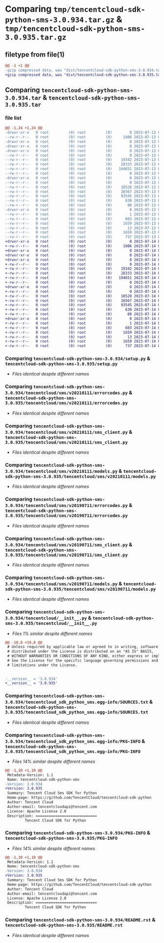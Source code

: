 # Comparing `tmp/tencentcloud-sdk-python-sms-3.0.934.tar.gz` & `tmp/tencentcloud-sdk-python-sms-3.0.935.tar.gz`

## filetype from file(1)

```diff
@@ -1 +1 @@
-gzip compressed data, was "dist/tencentcloud-sdk-python-sms-3.0.934.tar", last modified: Thu Jul 13 00:32:19 2023, max compression
+gzip compressed data, was "dist/tencentcloud-sdk-python-sms-3.0.935.tar", last modified: Fri Jul 14 00:37:12 2023, max compression
```

## Comparing `tencentcloud-sdk-python-sms-3.0.934.tar` & `tencentcloud-sdk-python-sms-3.0.935.tar`

### file list

```diff
@@ -1,24 +1,24 @@
-drwxr-xr-x   0 root         (0) root         (0)        0 2023-07-13 00:32:19.000000 tencentcloud-sdk-python-sms-3.0.934/
--rw-r--r--   0 root         (0) root         (0)     1006 2023-07-13 00:32:19.000000 tencentcloud-sdk-python-sms-3.0.934/setup.py
-drwxr-xr-x   0 root         (0) root         (0)        0 2023-07-13 00:32:19.000000 tencentcloud-sdk-python-sms-3.0.934/tencentcloud/
-drwxr-xr-x   0 root         (0) root         (0)        0 2023-07-13 00:32:19.000000 tencentcloud-sdk-python-sms-3.0.934/tencentcloud/sms/
-drwxr-xr-x   0 root         (0) root         (0)        0 2023-07-13 00:32:19.000000 tencentcloud-sdk-python-sms-3.0.934/tencentcloud/sms/v20210111/
--rw-r--r--   0 root         (0) root         (0)        0 2023-07-13 00:32:19.000000 tencentcloud-sdk-python-sms-3.0.934/tencentcloud/sms/v20210111/__init__.py
--rw-r--r--   0 root         (0) root         (0)    19342 2023-07-13 00:32:19.000000 tencentcloud-sdk-python-sms-3.0.934/tencentcloud/sms/v20210111/errorcodes.py
--rw-r--r--   0 root         (0) root         (0)    28333 2023-07-13 00:32:19.000000 tencentcloud-sdk-python-sms-3.0.934/tencentcloud/sms/v20210111/sms_client.py
--rw-r--r--   0 root         (0) root         (0)   104651 2023-07-13 00:32:19.000000 tencentcloud-sdk-python-sms-3.0.934/tencentcloud/sms/v20210111/models.py
--rw-r--r--   0 root         (0) root         (0)        0 2023-07-13 00:32:19.000000 tencentcloud-sdk-python-sms-3.0.934/tencentcloud/sms/__init__.py
-drwxr-xr-x   0 root         (0) root         (0)        0 2023-07-13 00:32:19.000000 tencentcloud-sdk-python-sms-3.0.934/tencentcloud/sms/v20190711/
--rw-r--r--   0 root         (0) root         (0)        0 2023-07-13 00:32:19.000000 tencentcloud-sdk-python-sms-3.0.934/tencentcloud/sms/v20190711/__init__.py
--rw-r--r--   0 root         (0) root         (0)    18520 2023-07-13 00:32:19.000000 tencentcloud-sdk-python-sms-3.0.934/tencentcloud/sms/v20190711/errorcodes.py
--rw-r--r--   0 root         (0) root         (0)    26567 2023-07-13 00:32:19.000000 tencentcloud-sdk-python-sms-3.0.934/tencentcloud/sms/v20190711/sms_client.py
--rw-r--r--   0 root         (0) root         (0)    93545 2023-07-13 00:32:19.000000 tencentcloud-sdk-python-sms-3.0.934/tencentcloud/sms/v20190711/models.py
--rw-r--r--   0 root         (0) root         (0)      630 2023-07-13 00:32:19.000000 tencentcloud-sdk-python-sms-3.0.934/tencentcloud/__init__.py
--rw-r--r--   0 root         (0) root         (0)       88 2023-07-13 00:32:19.000000 tencentcloud-sdk-python-sms-3.0.934/setup.cfg
-drwxr-xr-x   0 root         (0) root         (0)        0 2023-07-13 00:32:19.000000 tencentcloud-sdk-python-sms-3.0.934/tencentcloud_sdk_python_sms.egg-info/
--rw-r--r--   0 root         (0) root         (0)        1 2023-07-13 00:32:19.000000 tencentcloud-sdk-python-sms-3.0.934/tencentcloud_sdk_python_sms.egg-info/dependency_links.txt
--rw-r--r--   0 root         (0) root         (0)      603 2023-07-13 00:32:19.000000 tencentcloud-sdk-python-sms-3.0.934/tencentcloud_sdk_python_sms.egg-info/SOURCES.txt
--rw-r--r--   0 root         (0) root         (0)     1659 2023-07-13 00:32:19.000000 tencentcloud-sdk-python-sms-3.0.934/tencentcloud_sdk_python_sms.egg-info/PKG-INFO
--rw-r--r--   0 root         (0) root         (0)       13 2023-07-13 00:32:19.000000 tencentcloud-sdk-python-sms-3.0.934/tencentcloud_sdk_python_sms.egg-info/top_level.txt
--rw-r--r--   0 root         (0) root         (0)     1659 2023-07-13 00:32:19.000000 tencentcloud-sdk-python-sms-3.0.934/PKG-INFO
--rw-r--r--   0 root         (0) root         (0)      737 2023-07-13 00:32:19.000000 tencentcloud-sdk-python-sms-3.0.934/README.rst
+drwxr-xr-x   0 root         (0) root         (0)        0 2023-07-14 00:37:12.000000 tencentcloud-sdk-python-sms-3.0.935/
+-rw-r--r--   0 root         (0) root         (0)     1006 2023-07-14 00:37:12.000000 tencentcloud-sdk-python-sms-3.0.935/setup.py
+drwxr-xr-x   0 root         (0) root         (0)        0 2023-07-14 00:37:12.000000 tencentcloud-sdk-python-sms-3.0.935/tencentcloud/
+drwxr-xr-x   0 root         (0) root         (0)        0 2023-07-14 00:37:12.000000 tencentcloud-sdk-python-sms-3.0.935/tencentcloud/sms/
+drwxr-xr-x   0 root         (0) root         (0)        0 2023-07-14 00:37:12.000000 tencentcloud-sdk-python-sms-3.0.935/tencentcloud/sms/v20210111/
+-rw-r--r--   0 root         (0) root         (0)        0 2023-07-14 00:37:12.000000 tencentcloud-sdk-python-sms-3.0.935/tencentcloud/sms/v20210111/__init__.py
+-rw-r--r--   0 root         (0) root         (0)    19342 2023-07-14 00:37:12.000000 tencentcloud-sdk-python-sms-3.0.935/tencentcloud/sms/v20210111/errorcodes.py
+-rw-r--r--   0 root         (0) root         (0)    28333 2023-07-14 00:37:12.000000 tencentcloud-sdk-python-sms-3.0.935/tencentcloud/sms/v20210111/sms_client.py
+-rw-r--r--   0 root         (0) root         (0)   104651 2023-07-14 00:37:12.000000 tencentcloud-sdk-python-sms-3.0.935/tencentcloud/sms/v20210111/models.py
+-rw-r--r--   0 root         (0) root         (0)        0 2023-07-14 00:37:12.000000 tencentcloud-sdk-python-sms-3.0.935/tencentcloud/sms/__init__.py
+drwxr-xr-x   0 root         (0) root         (0)        0 2023-07-14 00:37:12.000000 tencentcloud-sdk-python-sms-3.0.935/tencentcloud/sms/v20190711/
+-rw-r--r--   0 root         (0) root         (0)        0 2023-07-14 00:37:12.000000 tencentcloud-sdk-python-sms-3.0.935/tencentcloud/sms/v20190711/__init__.py
+-rw-r--r--   0 root         (0) root         (0)    18520 2023-07-14 00:37:12.000000 tencentcloud-sdk-python-sms-3.0.935/tencentcloud/sms/v20190711/errorcodes.py
+-rw-r--r--   0 root         (0) root         (0)    26567 2023-07-14 00:37:12.000000 tencentcloud-sdk-python-sms-3.0.935/tencentcloud/sms/v20190711/sms_client.py
+-rw-r--r--   0 root         (0) root         (0)    93545 2023-07-14 00:37:12.000000 tencentcloud-sdk-python-sms-3.0.935/tencentcloud/sms/v20190711/models.py
+-rw-r--r--   0 root         (0) root         (0)      630 2023-07-14 00:37:12.000000 tencentcloud-sdk-python-sms-3.0.935/tencentcloud/__init__.py
+-rw-r--r--   0 root         (0) root         (0)       88 2023-07-14 00:37:12.000000 tencentcloud-sdk-python-sms-3.0.935/setup.cfg
+drwxr-xr-x   0 root         (0) root         (0)        0 2023-07-14 00:37:12.000000 tencentcloud-sdk-python-sms-3.0.935/tencentcloud_sdk_python_sms.egg-info/
+-rw-r--r--   0 root         (0) root         (0)        1 2023-07-14 00:37:12.000000 tencentcloud-sdk-python-sms-3.0.935/tencentcloud_sdk_python_sms.egg-info/dependency_links.txt
+-rw-r--r--   0 root         (0) root         (0)      603 2023-07-14 00:37:12.000000 tencentcloud-sdk-python-sms-3.0.935/tencentcloud_sdk_python_sms.egg-info/SOURCES.txt
+-rw-r--r--   0 root         (0) root         (0)     1659 2023-07-14 00:37:12.000000 tencentcloud-sdk-python-sms-3.0.935/tencentcloud_sdk_python_sms.egg-info/PKG-INFO
+-rw-r--r--   0 root         (0) root         (0)       13 2023-07-14 00:37:12.000000 tencentcloud-sdk-python-sms-3.0.935/tencentcloud_sdk_python_sms.egg-info/top_level.txt
+-rw-r--r--   0 root         (0) root         (0)     1659 2023-07-14 00:37:12.000000 tencentcloud-sdk-python-sms-3.0.935/PKG-INFO
+-rw-r--r--   0 root         (0) root         (0)      737 2023-07-14 00:37:12.000000 tencentcloud-sdk-python-sms-3.0.935/README.rst
```

### Comparing `tencentcloud-sdk-python-sms-3.0.934/setup.py` & `tencentcloud-sdk-python-sms-3.0.935/setup.py`

 * *Files identical despite different names*

### Comparing `tencentcloud-sdk-python-sms-3.0.934/tencentcloud/sms/v20210111/errorcodes.py` & `tencentcloud-sdk-python-sms-3.0.935/tencentcloud/sms/v20210111/errorcodes.py`

 * *Files identical despite different names*

### Comparing `tencentcloud-sdk-python-sms-3.0.934/tencentcloud/sms/v20210111/sms_client.py` & `tencentcloud-sdk-python-sms-3.0.935/tencentcloud/sms/v20210111/sms_client.py`

 * *Files identical despite different names*

### Comparing `tencentcloud-sdk-python-sms-3.0.934/tencentcloud/sms/v20210111/models.py` & `tencentcloud-sdk-python-sms-3.0.935/tencentcloud/sms/v20210111/models.py`

 * *Files identical despite different names*

### Comparing `tencentcloud-sdk-python-sms-3.0.934/tencentcloud/sms/v20190711/errorcodes.py` & `tencentcloud-sdk-python-sms-3.0.935/tencentcloud/sms/v20190711/errorcodes.py`

 * *Files identical despite different names*

### Comparing `tencentcloud-sdk-python-sms-3.0.934/tencentcloud/sms/v20190711/sms_client.py` & `tencentcloud-sdk-python-sms-3.0.935/tencentcloud/sms/v20190711/sms_client.py`

 * *Files identical despite different names*

### Comparing `tencentcloud-sdk-python-sms-3.0.934/tencentcloud/sms/v20190711/models.py` & `tencentcloud-sdk-python-sms-3.0.935/tencentcloud/sms/v20190711/models.py`

 * *Files identical despite different names*

### Comparing `tencentcloud-sdk-python-sms-3.0.934/tencentcloud/__init__.py` & `tencentcloud-sdk-python-sms-3.0.935/tencentcloud/__init__.py`

 * *Files 1% similar despite different names*

```diff
@@ -10,8 +10,8 @@
 # Unless required by applicable law or agreed to in writing, software
 # distributed under the License is distributed on an "AS IS" BASIS,
 # WITHOUT WARRANTIES OR CONDITIONS OF ANY KIND, either express or implied.
 # See the License for the specific language governing permissions and
 # limitations under the License.
 
 
-__version__ = '3.0.934'
+__version__ = '3.0.935'
```

### Comparing `tencentcloud-sdk-python-sms-3.0.934/tencentcloud_sdk_python_sms.egg-info/SOURCES.txt` & `tencentcloud-sdk-python-sms-3.0.935/tencentcloud_sdk_python_sms.egg-info/SOURCES.txt`

 * *Files identical despite different names*

### Comparing `tencentcloud-sdk-python-sms-3.0.934/tencentcloud_sdk_python_sms.egg-info/PKG-INFO` & `tencentcloud-sdk-python-sms-3.0.935/tencentcloud_sdk_python_sms.egg-info/PKG-INFO`

 * *Files 14% similar despite different names*

```diff
@@ -1,10 +1,10 @@
 Metadata-Version: 1.1
 Name: tencentcloud-sdk-python-sms
-Version: 3.0.934
+Version: 3.0.935
 Summary: Tencent Cloud Sms SDK for Python
 Home-page: https://github.com/TencentCloud/tencentcloud-sdk-python
 Author: Tencent Cloud
 Author-email: tencentcloudapi@tencent.com
 License: Apache License 2.0
 Description: ============================
         Tencent Cloud SDK for Python
```

### Comparing `tencentcloud-sdk-python-sms-3.0.934/PKG-INFO` & `tencentcloud-sdk-python-sms-3.0.935/PKG-INFO`

 * *Files 14% similar despite different names*

```diff
@@ -1,10 +1,10 @@
 Metadata-Version: 1.1
 Name: tencentcloud-sdk-python-sms
-Version: 3.0.934
+Version: 3.0.935
 Summary: Tencent Cloud Sms SDK for Python
 Home-page: https://github.com/TencentCloud/tencentcloud-sdk-python
 Author: Tencent Cloud
 Author-email: tencentcloudapi@tencent.com
 License: Apache License 2.0
 Description: ============================
         Tencent Cloud SDK for Python
```

### Comparing `tencentcloud-sdk-python-sms-3.0.934/README.rst` & `tencentcloud-sdk-python-sms-3.0.935/README.rst`

 * *Files identical despite different names*

